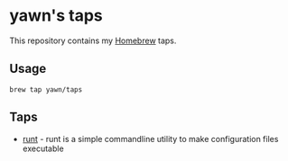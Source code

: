 # yawn's taps

This repository contains my [Homebrew](https://brew.sh/) taps.

## Usage

`brew tap yawn/taps`

## Taps

* [runt](https://github.com/yawn/runt/) - runt is a simple commandline utility to make configuration files executable
